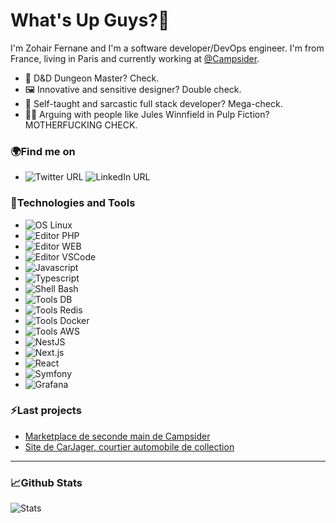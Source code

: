 # What's Up Guys?👋

I'm Zohair Fernane and I'm a software developer/DevOps engineer. I'm from France, living in Paris and currently working at [@Campsider](https://campsider.com).

- 🎲 D&D Dungeon Master? Check.
- 🖼️ Innovative and sensitive designer? Double check.
- 🌱 Self-taught and sarcastic full stack developer? Mega-check.
- 👊🏿 Arguing with people like Jules Winnfield in Pulp Fiction? MOTHERFUCKING CHECK.

### 🌍Find me on
- ![Twitter URL](https://img.shields.io/twitter/url?style=social&url=https://twitter.com/thisiszohair) ![LinkedIn URL](https://img.shields.io/badge/LinkedIn--informational?style=social&logo=linkedin&logoColor=blue&url=https://www.linkedin.com/in/zohair-fernane-b51135106/)

### 🔧Technologies and Tools

- ![OS Linux](https://img.shields.io/badge/OS-Linux-informational?style=flat&logo=linux&logoColor=white&color=dd4814)
- ![Editor PHP](https://img.shields.io/badge/Editor-PhpStorm-informational?style=flat&logo=phpstorm&logoColor=white&color=773895)
- ![Editor WEB](https://img.shields.io/badge/Editor-WebStorm-informational?style=flat&logo=webstorm&logoColor=white&color=8AA4C8)
- ![Editor VSCode](https://img.shields.io/badge/Editor-VSCode-informational?style=flat&logo=visual-studio-code&logoColor=white&color=0078d7)
- ![Javascript](https://img.shields.io/badge/Code-JavaScript-informational?style=flat&logo=javascript&logoColor=white&color=f0db4f)
- ![Typescript](https://img.shields.io/badge/Code-TypeScript-informational?style=flat&logo=typescript&logoColor=white&color=007acc)
- ![Shell Bash](https://img.shields.io/badge/Shell-Bash-informational?style=flat&logo=gnu-bash&logoColor=white&color=2bbc8a)
- ![Tools DB](https://img.shields.io/badge/Tools-PostgreSQL-informational?style=flat&logo=postgresql&logoColor=white&color=0064a5)
- ![Tools Redis](https://img.shields.io/badge/Tools-Redis-informational?style=flat&logo=redis&logoColor=white&color=cd5d57)
- ![Tools Docker](https://img.shields.io/badge/Tools-Docker-informational?style=flat&logo=docker&logoColor=white&color=0db7ed)
- ![Tools AWS](https://img.shields.io/badge/Tools-AWS_Cloud-informational?style=flat&logo=amazon&logoColor=white&color=ff9900)
- ![NestJS](https://img.shields.io/badge/Tools-NestJS-informational?style=flat&logo=nestjs&logoColor=white&color=e0234e)
- ![Next.js](https://img.shields.io/badge/Tools-Next.js-informational?style=flat&logo=next.js&logoColor=white&color=111111)
- ![React](https://img.shields.io/badge/Tools-React-informational?style=flat&logo=react&logoColor=white&color=00d8ff)
- ![Symfony](https://img.shields.io/badge/Tools-Symfony-informational?style=flat&logo=symfony&logoColor=white&color=000000)
- ![Grafana](https://img.shields.io/badge/Tools-Grafana-informational?style=flat&logo=grafana&logoColor=white&color=F05A28)

### ⚡Last projects

- [Marketplace de seconde main de Campsider](https://campsider.com)
- [Site de CarJager, courtier automobile de collection](https://carjager.com)

---

### 📈Github Stats

![Stats](https://github-readme-stats.vercel.app/api?username=Zedash&show_icons=true&hide_border=true&hide=contribs&line_height=27&count_private=true&theme=gruvbox)
